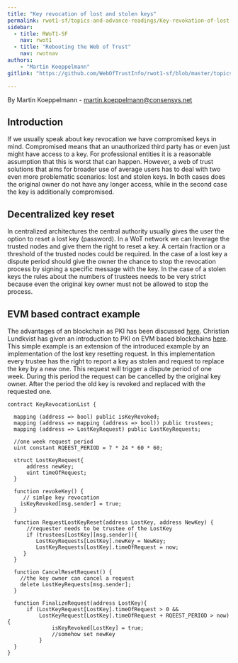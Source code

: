 ```yaml
---
title: "Key revocation of lost and stolen keys"
permalink: rwot1-sf/topics-and-advance-readings/Key-revokation-of-lost-and-stolen-keys/
sidebar:
  - title: RWoT1-SF
    nav: rwot1
  - title: "Rebooting the Web of Trust"
    nav: rwotnav
authors:
	- "Martin Koeppelmann"
gitlink: "https://github.com/WebOfTrustInfo/rwot1-sf/blob/master/topics-and-advance-readings/Key-revokation-of-lost-and-stolen-keys.md"

---
```


By Martin Koeppelmann - martin.koeppelmann@consensys.net

## Introduction

If we usually speak about key revocation we have compromised keys in mind. Compromised means that an unauthorized third party has or even just might have access to a key. For professional entities it is a reasonable assumption that this is worst that can happen. However, a web of trust solutions that aims for broader use of average users has to deal with two even more problematic scenarios: lost and stolen keys. In both cases does the original owner do not have any longer access, while in the second case the key is additionally compromised.

## Decentralized key reset

In centralized architectures the central authority usually gives the user the option to reset a lost key (password). In a WoT network we can leverage the trusted nodes and give them the right to reset a key. A certain fraction or a threshold of the trusted nodes could be required. In the case of a lost key a dispute period should give the owner the chance to stop the revocation process by signing a specific message with the key. In the case of a stolen keys the rules about the numbers of trustees needs to be very strict because even the original key owner must not be allowed to stop the process.


## EVM based contract example

The advantages of an blockchain as PKI has been discussed [here][Todd]. Christian Lundkvist has given an introduction to PKI on EVM based blockchains [here][lundkvist]. This simple example is an extension of the introduced example by an implementation of the lost key resetting request. In this implementation every trustee has the right to report a key as stolen and request to replace the key by a new one. This request will trigger a dispute period of one week. During this period the request can be cancelled by the original key owner. After the period the old key is revoked and replaced with the requested one.

```
contract KeyRevocationList {

  mapping (address => bool) public isKeyRevoked;
  mapping (address => mapping (address => bool)) public trustees;
  mapping (address => LostKeyRequest) public LostKeyRequests;
  
  //one week request period
  uint constant RQEEST_PERIOD = 7 * 24 * 60 * 60;
  
  struct LostKeyRequest{
      address newKey;
      uint timeOfRequest;
  }

  function revokeKey() {
     // simlpe key revocation
    isKeyRevoked[msg.sender] = true;
  }

  function RequestLostKeyReset(address LostKey, address NewKey) {
      //requester needs to be trustee of the LostKey
      if (trustees[LostKey][msg.sender]){
         LostKeyRequests[LostKey].newKey = NewKey;
         LostKeyRequests[LostKey].timeOfRequest = now;
     }
  }
     
  function CancelResetRequest() {
    //the key owner can cancel a request
    delete LostKeyRequests[msg.sender];
  }
  
  function FinalizeRequest(address LostKey){
      if (LostKeyRequest[LostKey].timeOfRequest > 0 && 
          LostKeyRequest[LostKey].timeOfRequest + RQEEST_PERIOD > now){
              isKeyRevoked[LostKey] = true;
              //somehow set newKey
          }
  }
}
```

[todd]: https://github.com/WebOfTrustInfo/rebooting-the-web-of-trust/blob/master/topics-and-advance-readings/blockchain-opportunities.txt
[lundkvist]: https://github.com/WebOfTrustInfo/rebooting-the-web-of-trust/blob/master/topics-and-advance-readings/pki_tools_in_evm_blockchains.md
